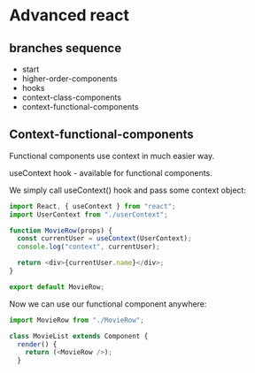 # Advanced react

## branches sequence

- start
- higher-order-components
- hooks
- context-class-components
- context-functional-components

## Context-functional-components

Functional components use context in much easier way.

useContext hook - available for functional components.

We simply call useContext() hook and pass some context object:
```javascript
import React, { useContext } from "react";
import UserContext from "./userContext";

function MovieRow(props) {
  const currentUser = useContext(UserContext);
  console.log("context", currentUser);

  return <div>{currentUser.name}</div>;
}

export default MovieRow;
```

Now we can use our functional component anywhere:
```javascript
import MovieRow from "./MovieRow";

class MovieList extends Component {
  render() {
    return (<MovieRow />);
  }
```

```javascript

```

```javascript

```

```javascript

```

```javascript

```